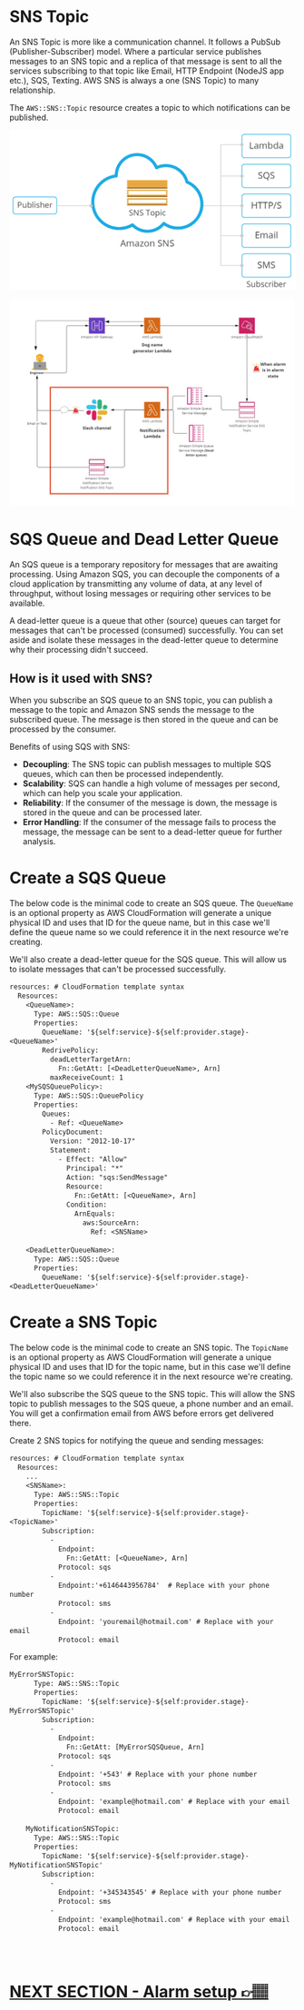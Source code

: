 # SNS Topic

An SNS Topic is more like a communication channel. It follows a PubSub (Publisher-Subscriber) model. Where a particular service publishes messages to an SNS topic and a replica of that message is sent to all the services subscribing to that topic like Email, HTTP Endpoint (NodeJS app etc.), SQS, Texting. AWS SNS is always a one (SNS Topic) to many relationship.

The `AWS::SNS::Topic` resource creates a topic to which notifications can be published.

![AWS SNS](sns-explained.png)

![Project Image](ProjectImage.jpg)

# SQS Queue and Dead Letter Queue

An SQS queue is a temporary repository for messages that are awaiting processing. Using Amazon SQS, you can decouple the components of a cloud application by transmitting any volume of data, at any level of throughput, without losing messages or requiring other services to be available.

A dead-letter queue is a queue that other (source) queues can target for messages that can't be processed (consumed) successfully. You can set aside and isolate these messages in the dead-letter queue to determine why their processing didn't succeed.

## How is it used with SNS?

When you subscribe an SQS queue to an SNS topic, you can publish a message to the topic and Amazon SNS sends the message to the subscribed queue. The message is then stored in the queue and can be processed by the consumer.

Benefits of using SQS with SNS:
- **Decoupling**: The SNS topic can publish messages to multiple SQS queues, which can then be processed independently.
- **Scalability**: SQS can handle a high volume of messages per second, which can help you scale your application.
- **Reliability**: If the consumer of the message is down, the message is stored in the queue and can be processed later.
- **Error Handling**: If the consumer of the message fails to process the message, the message can be sent to a dead-letter queue for further analysis.

# Create a SQS Queue
The below code is the minimal code to create an SQS queue. The `QueueName` is an optional property as AWS CloudFormation will generate a unique physical ID and uses that ID for the queue name, but in this case we'll define the queue name so we could reference it in the next resource we're creating. 

We'll also create a dead-letter queue for the SQS queue. This will allow us to isolate messages that can't be processed successfully.

```
resources: # CloudFormation template syntax
  Resources:
    <QueueName>:
      Type: AWS::SQS::Queue
      Properties: 
        QueueName: '${self:service}-${self:provider.stage}-<QueueName>'
        RedrivePolicy:
          deadLetterTargetArn:
            Fn::GetAtt: [<DeadLetterQueueName>, Arn]
          maxReceiveCount: 1
    <MySQSQueuePolicy>:
      Type: AWS::SQS::QueuePolicy
      Properties:
        Queues:
          - Ref: <QueueName>
        PolicyDocument:
          Version: "2012-10-17"
          Statement:
            - Effect: "Allow"
              Principal: "*"
              Action: "sqs:SendMessage"
              Resource: 
                Fn::GetAtt: [<QueueName>, Arn]
              Condition:
                ArnEquals:
                  aws:SourceArn: 
                    Ref: <SNSName>
                    
    <DeadLetterQueueName>: 
      Type: AWS::SQS::Queue
      Properties: 
        QueueName: '${self:service}-${self:provider.stage}-<DeadLetterQueueName>'
```

# Create a SNS Topic
The below code is the minimal code to create an SNS topic. The `TopicName` is an optional property as AWS CloudFormation will generate a unique physical ID and uses that ID for the topic name, but in this case we'll define the topic name so we could reference it in the next resource we're creating.

We'll also subscribe the SQS queue to the SNS topic. This will allow the SNS topic to publish messages to the SQS queue, a phone number and an email. You will get a confirmation email from AWS before errors get delivered there.

Create 2 SNS topics for notifying the queue and sending messages:

```
resources: # CloudFormation template syntax
  Resources:
    ...
    <SNSName>:
      Type: AWS::SNS::Topic
      Properties: 
        TopicName: '${self:service}-${self:provider.stage}-<TopicName>'
        Subscription:
          -
            Endpoint:
              Fn::GetAtt: [<QueueName>, Arn]
            Protocol: sqs
          -
            Endpoint:'+6146443956784'  # Replace with your phone number
            Protocol: sms
          - 
            Endpoint: 'youremail@hotmail.com' # Replace with your email
            Protocol: email

```

For example:

```
MyErrorSNSTopic:
      Type: AWS::SNS::Topic
      Properties: 
        TopicName: '${self:service}-${self:provider.stage}-MyErrorSNSTopic'
        Subscription:
          - 
            Endpoint:
              Fn::GetAtt: [MyErrorSQSQueue, Arn]
            Protocol: sqs
          - 
            Endpoint: '+543' # Replace with your phone number
            Protocol: sms
          - 
            Endpoint: 'example@hotmail.com' # Replace with your email
            Protocol: email
    
    MyNotificationSNSTopic:
      Type: AWS::SNS::Topic
      Properties: 
        TopicName: '${self:service}-${self:provider.stage}-MyNotificationSNSTopic'
        Subscription:
          - 
            Endpoint: '+345343545' # Replace with your phone number
            Protocol: sms
          - 
            Endpoint: 'example@hotmail.com' # Replace with your email
            Protocol: email

```

</br>
</br>

# [NEXT SECTION - Alarm setup 👉🏽](../03.5-alarm-setup/03.5-alarm-setup.md)
